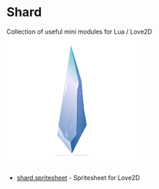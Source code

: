 # Shard
Collection of useful mini modules for Lua / Love2D
![shard](shard.png)
 * [shard.spritesheet](readme/spritesheet.md) - Spritesheet for Love2D